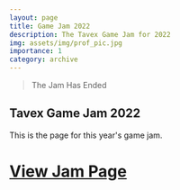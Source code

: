 ```yaml
---
layout: page
title: Game Jam 2022
description: The Tavex Game Jam for 2022
img: assets/img/prof_pic.jpg
importance: 1
category: archive
---
```

> The Jam Has Ended
## Tavex Game Jam 2022
This is the page for this year's game jam.
<br> 
# [View Jam Page](https://itch.io/jam/tavex22)